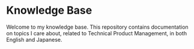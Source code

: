 # Knowledge Base

Welcome to my knowledge base. This repository contains documentation on topics I care about, related to Technical Product Management, in both English and Japanese.